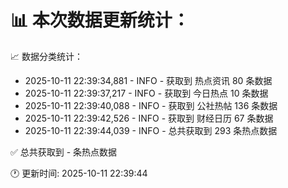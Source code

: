📊 本次数据更新统计：
==========================

📈 数据分类统计：
- 2025-10-11 22:39:34,881 - INFO - 获取到 热点资讯 80 条数据
- 2025-10-11 22:39:37,217 - INFO - 获取到 今日热点 10 条数据
- 2025-10-11 22:39:40,088 - INFO - 获取到 公社热帖 136 条数据
- 2025-10-11 22:39:42,526 - INFO - 获取到 财经日历 67 条数据
- 2025-10-11 22:39:44,039 - INFO - 总共获取到 293 条热点数据

✅ 总共获取到 - 条热点数据

🕐 更新时间: 2025-10-11 22:39:44
